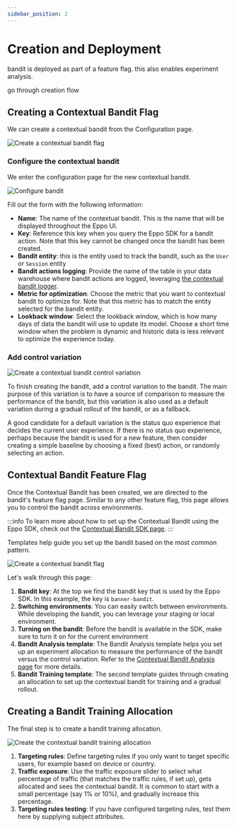 ```yaml
---
sidebar_position: 2
---
```

# Creation and Deployment

bandit is deployed as part of a feature flag. this also enables experiment analysis.

go through creation flow

## Creating a Contextual Bandit Flag

We can create a contextual bandit from the Configuration page.

![Create a contextual bandit flag](/img/contextual-bandits/create-bandit-0.png)

### Configure the contextual bandit 

We enter the configuration page for the new contextual bandit.

![Configure bandit](/img/contextual-bandits/create-bandit-1.png)

Fill out the form with the following information:

- **Name**: The name of the contextual bandit. This is the name that will be displayed throughout the Eppo UI.
- **Key**: Reference this key when you query the Eppo SDK for a bandit action. Note that this key cannot be changed once the bandit has been created.
- **Bandit entity**: this is the entity used to track the bandit, such as the `User` or `Session` entity
- **Bandit actions logging**: Provide the name of the table in your data warehouse where bandit actions are logged, leveraging [the contextual bandit logger](/sdks/sdk-features/bandits#logging-bandit-assignments).
- **Metric for optimization**: Choose the metric that you want to contextual bandit to optimize for. Note that this metric has to match the entity selected for the bandit entity.
- **Lookback window**: Select the lookback window, which is how many days of data the bandit will use to update its model. Choose a short time window when the problem is dynamic and historic data is less relevant to optimize the experience today.

### Add control variation

![Create a contextual bandit control variation](/img/contextual-bandits/create-bandit-2.png)

To finish creating the bandit, add a control variation to the bandit. 
The main purpose of this variation is to have a source of comparison to measure the performance of the bandit,
but this variation is also used as a default variation during a gradual rollout of the bandit, or as a fallback.

A good candidate for a default variation is the status quo experience that decides the current user experience.
If there is no status quo experience, perhaps because the bandit is used for a new feature, then consider creating a simple
baseline by choosing a fixed (best) action, or randomly selecting an action.


## Contextual Bandit Feature Flag

Once the Contextual Bandit has been created, we are directed to the bandit's feature flag page.
Similar to any other feature flag, this page allows you to control the bandit across environments.

:::info
To learn more about how to set up the Contextual Bandit using the Eppo SDK, check out the [Contextual Bandit SDK page](sdks/sdk-features/bandits).
:::


Templates help guide you set up the bandit based on the most common pattern.

![Create a contextual bandit flag](/img/contextual-bandits/bandit-ff-page.png)

Let's walk through this page:

1. **Bandit key**: At the top we find the bandit key that is used by the Eppo SDK. In this example, the key is `banner-bandit`.
2. **Switching environments**: You can easily switch between environments. While developing the bandit, you can leverage your staging or local environment.
3. **Turning on the bandit**: Before the bandit is available in the SDK, make sure to turn it on for the current environment
4. **Bandit Analysis template**: The Bandit Analysis template helps you set up an experiment allocation to measure the performance of the bandit versus the control variation. Refer to the [Contextual Bandit Analysis page](/contextual-bandits/analysis) for more details.
5. **Bandit Training template**: The second template guides through creating an allocation to set up the contextual bandit for training and a gradual rollout.

## Creating a Bandit Training Allocation

The final step is to create a bandit training allocation.

![Create the contextual bandit training allocation](/img/contextual-bandits/bandit-training-allocation.png)

1. **Targeting rules**: Define targeting rules if you only want to target specific users, for example based on device or country.
2. **Traffic exposure**: Use the traffic exposure slider to select what percentage of traffic (that matches the traffic rules, if set up), gets allocated and sees the contextual bandit. It is common to start with a small percentage (say 1% or 10%), and gradually increase this percentage.
3. **Targeting rules testing**: If you have configured targeting rules, test them here by supplying subject attributes.